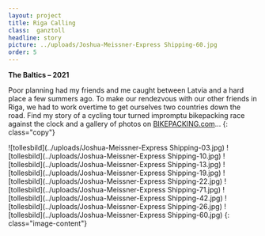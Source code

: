 ```yaml
---
layout: project
title: Riga Calling
class:  ganztoll
headline: story
picture: ../uploads/Joshua-Meissner-Express Shipping-60.jpg
order: 5
---
```

**The Baltics – 2021**

Poor planning had my friends and me caught between Latvia and a hard place a few summers ago. To make our rendezvous with our other friends in Riga, we had to work overtime to get ourselves two countries down the road. Find my story of a cycling tour turned impromptu bikepacking race against the clock and a gallery of photos on <a href="https://bikepacking.com/plog/riga-calling-bikepacking-the-baltics/" target="_blank">BIKEPACKING.com</a>...
{: class="copy"}

![tollesbild](../uploads/Joshua-Meissner-Express Shipping-03.jpg)
![tollesbild](../uploads/Joshua-Meissner-Express Shipping-10.jpg)
![tollesbild](../uploads/Joshua-Meissner-Express Shipping-13.jpg)
![tollesbild](../uploads/Joshua-Meissner-Express Shipping-19.jpg)
![tollesbild](../uploads/Joshua-Meissner-Express Shipping-22.jpg)
![tollesbild](../uploads/Joshua-Meissner-Express Shipping-71.jpg)
![tollesbild](../uploads/Joshua-Meissner-Express Shipping-42.jpg)
![tollesbild](../uploads/Joshua-Meissner-Express Shipping-26.jpg)
![tollesbild](../uploads/Joshua-Meissner-Express Shipping-60.jpg)
{: class="image-content"}


